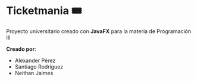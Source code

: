 # Ticketmania 🎟️

Proyecto universitario creado con **JavaFX** para la materia de Programación III

**Creado por**:
* Alexander Pérez
* Santiago Rodríguez
* Neithan Jaimes
